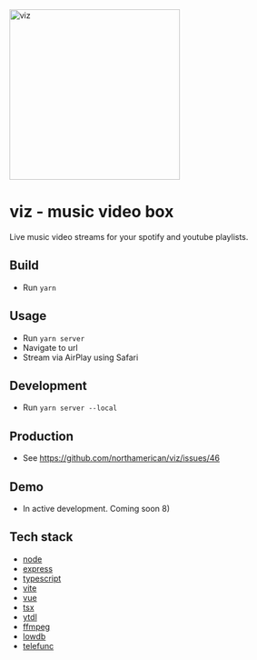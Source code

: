 <img alt="viz" width="300" src="https://i.imgur.com/EGZl7PI.png"> 

# viz - music video box
Live music video streams for your spotify and youtube playlists.

## Build
- Run `yarn`

## Usage
- Run `yarn server`
- Navigate to url
- Stream via AirPlay using Safari

## Development

- Run `yarn server --local`

## Production

- See https://github.com/northamerican/viz/issues/46

## Demo

- In active development. Coming soon 8)

## Tech stack
- [node](https://nodejs.org/en)
- [express](https://expressjs.com/)
- [typescript](https://www.typescriptlang.org/)
- [vite](https://vitejs.dev/)
- [vue](https://vuejs.org/)
- [tsx](https://github.com/privatenumber/tsx)
- [ytdl](https://github.com/distubejs/ytdl-core)
- [ffmpeg](https://github.com/eugeneware/ffmpeg-static)
- [lowdb](https://github.com/typicode/lowdb)
- [telefunc](https://github.com/brillout/telefunc)

